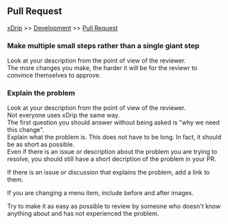 ## Pull Request  
[xDrip](../../README.md) >> [Development](./Development) >> [Pull Request](./PR_How)  
  
### Make multiple small steps rather than a single giant step
Look at your description from the point of view of the reviewer.  
The more changes you make, the harder it will be for the reviewr to convince themselves to approve.  
  
### Explain the problem
Look at your description from the point of view of the reviewer.  
Not everyone uses xDrip the same way.  
The first question you should answer without being asked is "why we need this change".  
Explain what the problem is.  This does not have to be long.  In fact, it should be as short as possible.  
Even if there is an issue or description about the problem you are trying to resolve, you should still have a short decription of the problem in your PR.  

If there is an issue or discussion that explains the problem, add a link to them.  

If you are changing a menu item, include before and after images.  

Try to make it as easy as possible to review by someone who doesn't know anything about and has not experienced the problem.  
